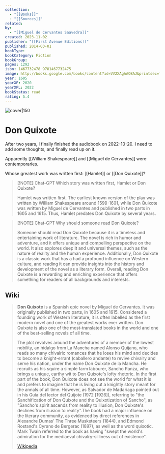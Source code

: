 ```yaml
---
collection:
  - "[[Books]]"
  - "[[Sources]]"
related: 
by:
  - "[[Miguel de Cervantes Saavedra]]"
created: 2023-11-02
publisher: "[[First Avenue Editions]]"
published: 2014-03-01
bookType: 
bookCategory: Fiction
bookGroup: 
pages: 1292
isbn: 1467732478 9781467732475
image: http://books.google.com/books/content?id=VV2XAgAAQBAJ&printsec=frontcover&img=1&zoom=1&edge=curl&source=gbs_api
year: 1605
yearXP: 2020
yearXPL: 2022
bookStatus: read
rating: 5.4
---
```


![cover|150](http://books.google.com/books/content?id=VV2XAgAAQBAJ&printsec=frontcover&img=1&zoom=1&edge=curl&source=gbs_api)

# Don Quixote
After two years, I finally finished the audiobook on 2022-10-20. I need to add some thoughts, and finally read up on it.

Apparently [[William Shakespeare]] and [[Miguel de Cervantes]] were contemporaries. 

Whose greatest work was written first: [[Hamlet]] or [[Don Quixote]]?

> [!NOTE] Chat-GPT
> Which story was written first, Hamlet or Don Quixote?
> 
> Hamlet was written first. The earliest known version of the play was written by William Shakespeare around 1599-1601, while Don Quixote was written by Miguel de Cervantes and published in two parts in 1605 and 1615. Thus, Hamlet predates Don Quixote by several years.


> [!NOTE] Chat-GPT
> Why should someone read Don Quixote?
> 
> Someone should read Don Quixote because it is a timeless and entertaining work of literature. The novel is rich in humor and adventure, and it offers unique and compelling perspective on the world. It also explores deep It and universal themes, such as the nature of reality and the human experience. Additionally, Don Quixote is a classic work that has a had a profound influence on Western culture, and reading it can provide insights into the history and development of the novel as a literary form. Overall, reading Don Quixote is a rewarding and enriching experience that offers something for readers of all backgrounds and interests.

## Wiki

> **Don Quixote** is a Spanish epic novel by Miguel de Cervantes. It was originally published in two parts, in 1605 and 1615. Considered a founding work of Western literature, it is often labelled as the first modern novel and one of the greatest works ever written. Don Quixote is also one of the most-translated books in the world and one of the best-selling novels of all time. 
>
> The plot revolves around the adventures of a member of the lowest nobility, an hidalgo from La Mancha named Alonso Quijano, who reads so many chivalric romances that he loses his mind and decides to become a knight-errant (caballero andante) to revive chivalry and serve his nation, under the name Don Quixote de la Mancha. He recruits as his squire a simple farm labourer, Sancho Panza, who brings a unique, earthy wit to Don Quixote's lofty rhetoric. In the first part of the book, Don Quixote does not see the world for what it is and prefers to imagine that he is living out a knightly story meant for the annals of all time. However, as Salvador de Madariaga pointed out in his Guía del lector del Quijote (1972 [1926]), referring to "the Sanchification of Don Quixote and the Quixotization of Sancho", as "Sancho's spirit ascends from reality to illusion, Don Quixote's declines from illusion to reality".The book had a major influence on the literary community, as evidenced by direct references in Alexandre Dumas' The Three Musketeers (1844),  and Edmond Rostand's Cyrano de Bergerac (1897), as well as the word quixotic. Mark Twain referred to the book as having "swept the world's admiration for the mediaeval chivalry-silliness out of existence".
>
> [Wikipedia](https://en.wikipedia.org/wiki/Don%20Quixote)




